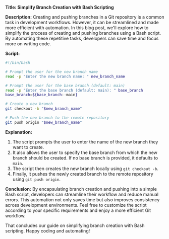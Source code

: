 **Title: Simplify Branch Creation with Bash Scripting**

**Description:**
Creating and pushing branches in a Git repository is a common task in development workflows. However, it can be streamlined and made more efficient with automation. In this blog post, we'll explore how to simplify the process of creating and pushing branches using a Bash script. By automating these repetitive tasks, developers can save time and focus more on writing code.

**Script:**

```bash
#!/bin/bash

# Prompt the user for the new branch name
read -p "Enter the new branch name: " new_branch_name

# Prompt the user for the base branch (default: main)
read -p "Enter the base branch (default: main): " base_branch
base_branch=${base_branch:-main}

# Create a new branch
git checkout -b "$new_branch_name"

# Push the new branch to the remote repository
git push origin "$new_branch_name"
```

**Explanation:**

1. The script prompts the user to enter the name of the new branch they want to create.
2. It also allows the user to specify the base branch from which the new branch should be created. If no base branch is provided, it defaults to `main`.
3. The script then creates the new branch locally using `git checkout -b`.
4. Finally, it pushes the newly created branch to the remote repository using `git push origin`.

**Conclusion:**
By encapsulating branch creation and pushing into a simple Bash script, developers can streamline their workflow and reduce manual errors. This automation not only saves time but also improves consistency across development environments. Feel free to customize the script according to your specific requirements and enjoy a more efficient Git workflow.

That concludes our guide on simplifying branch creation with Bash scripting. Happy coding and automating!
